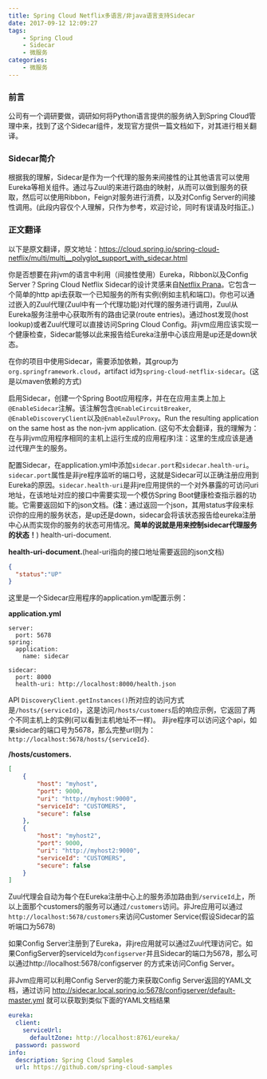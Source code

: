 ```yaml
---
title: Spring Cloud Netflix多语言/非java语言支持Sidecar
date: 2017-09-12 12:09:27
tags:
	- Spring Cloud
	- Sidecar
	- 微服务
categories:
	- 微服务	
---
```




### 前言
公司有一个调研要做，调研如何将Python语言提供的服务纳入到Spring Cloud管理中来，找到了这个Sidecar组件，发现官方提供一篇文档如下，对其进行相关翻译。

### Sidecar简介

根据我的理解，Sidecar是作为一个代理的服务来间接性的让其他语言可以使用Eureka等相关组件。通过与Zuul的来进行路由的映射，从而可以做到服务的获取，然后可以使用Ribbon，Feign对服务进行消费，以及对Config Server的间接性调用。(此段内容仅个人理解，只作为参考，欢迎讨论，同时有误请及时指正。)

<!-- more -->

### 正文翻译

以下是原文翻译，原文地址：https://cloud.spring.io/spring-cloud-netflix/multi/multi__polyglot_support_with_sidecar.html


你是否想要在非jvm的语言中利用（间接性使用）Eureka，Ribbon以及Config Server？Spring Cloud Netflix Sidecar的设计灵感来自[Netflix Prana](https://github.com/Netflix/Prana)。它包含一个简单的http api去获取一个已知服务的所有实例(例如主机和端口)。你也可以通过嵌入的Zuul代理(Zuul中有一个代理功能)对代理的服务进行调用，Zuul从Eureka服务注册中心获取所有的路由记录(route entries)。通过host发现(host lookup)或者Zuul代理可以直接访问Spring Cloud Config。非jvm应用应该实现一个健康检查，Sidecar能够以此来报告给Eureka注册中心该应用是up还是down状态。

在你的项目中使用Sidecar，需要添加依赖，其group为`org.springframework.cloud`，artifact id为`spring-cloud-netflix-sidecar`。(这是以maven依赖的方式)


启用Sidecar，创建一个Spring Boot应用程序，并在在应用主类上加上`@EnableSidecar`注解。该注解包含`@EnableCircuitBreaker`, `@EnableDiscoveryClient`以及`@EnableZuulProxy`。Run the resulting application on the same host as the non-jvm application. (这句不太会翻译，我的理解为：在与非jvm应用程序相同的主机上运行生成的应用程序)注：这里的生成应该是通过代理产生的服务。

配置Sidecar，在application.yml中添加`sidecar.port`和`sidecar.health-uri`。`sidecar.port`属性是非jre程序监听的端口号，这就是Sidecar可以正确注册应用到Eureka的原因。`sidecar.health-uri`是非jre应用提供的一个对外暴露的可访问uri地址，在该地址对应的接口中需要实现一个模仿Spring Boot健康检查指示器的功能。它需要返回如下的json文档。(**注**：通过返回一个json，其用status字段来标识你的应用的服务状态，是up还是down，sidecar会将该状态报告给eureka注册中心从而实现你的服务的状态可用情况。**简单的说就是用来控制sidecar代理服务的状态！**)
health-uri-document. 

**health-uri-document.**(heal-uri指向的接口地址需要返回的json文档) 
```json
{
  "status":"UP"
}
```

这里是一个Sidecar应用程序的application.yml配置示例：

**application.yml**
```
server:
  port: 5678
spring:
  application:
    name: sidecar

sidecar:
  port: 8000
  health-uri: http://localhost:8000/health.json
```

API `DiscoveryClient.getInstances()`所对应的访问方式是`/hosts/{serviceId}`，这是访问`/hosts/customers`后的响应示例，它返回了两个不同主机上的实例(可以看到主机地址不一样)。
非jre程序可以访问这个api，如果sidecar的端口号为5678，那么完整url则为：`http://localhost:5678/hosts/{serviceId}`.

**/hosts/customers.** 
```json
[
    {
        "host": "myhost",
        "port": 9000,
        "uri": "http://myhost:9000",
        "serviceId": "CUSTOMERS",
        "secure": false
    },
    {
        "host": "myhost2",
        "port": 9000,
        "uri": "http://myhost2:9000",
        "serviceId": "CUSTOMERS",
        "secure": false
    }
]
```

Zuul代理会自动为每个在Eureka注册中心上的服务添加路由到`/serviceId`上，所以上面那个customers的服务可以通过`/customers`访问。非Jre应用可以通过`http://localhost:5678/customers`来访问Customer Service(假设Sidecar的监听端口为5678)

如果Config Server注册到了Eureka，非jre应用就可以通过Zuul代理访问它。如果ConfigServer的serviceId为`configserver`并且Sidecar的端口为5678，那么可以通过http://localhost:5678/configserver 的方式来访问Config Server。

非Jvm应用可以利用Config Server的能力来获取Config Server返回的YAML文档，通过访问 http://sidecar.local.spring.io:5678/configserver/default-master.yml 就可以获取到类似下面的YAML文档结果
```yml
eureka:
  client:
    serviceUrl:
      defaultZone: http://localhost:8761/eureka/
  password: password
info:
  description: Spring Cloud Samples
  url: https://github.com/spring-cloud-samples
```
